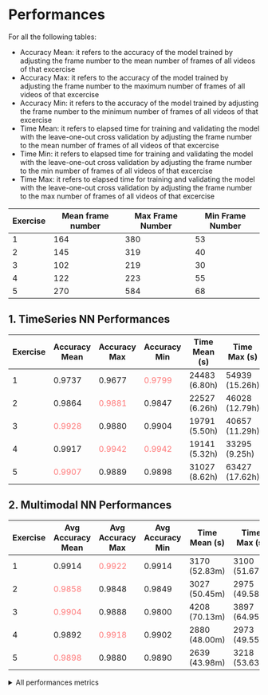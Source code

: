 # Performances

For all the following tables:

- Accuracy Mean: it refers to the accuracy of the model trained by adjusting the frame number to the mean number of frames of all videos of that excercise
- Accuracy Max: it refers to the accuracy of the model trained by adjusting the frame number to the maximum number of frames of all videos of that excercise
- Accuracy Min: it refers to the accuracy of the model trained by adjusting the frame number to the minimum number of frames of all videos of that excercise
- Time Mean: it refers to elapsed time for training and validating the model with the leave-one-out cross validation by adjusting the frame number to the mean number of frames of all videos of that excercise
- Time Min: it refers to elapsed time for training and validating the model with the leave-one-out cross validation by adjusting the frame number to the min number of frames of all videos of that excercise
- Time Max: it refers to elapsed time for training and validating the model with the leave-one-out cross validation by adjusting the frame number to the max number of frames of all videos of that excercise

| Exercise | Mean frame number | Max Frame Number | Min Frame Number |
| -------- | ----------------- | ---------------- | ---------------- |
| 1        | 164               | 380              | 53               |
| 2        | 145               | 319              | 40               |
| 3        | 102               | 219              | 30               |
| 4        | 122               | 223              | 55               |
| 5        | 270               | 584              | 68               |

## 1. TimeSeries NN Performances

| Exercise | Accuracy Mean                          | Accuracy Max                           | Accuracy Min                           | Time Mean (s) | Time Max (s)   | Time Min (s)  |
| -------- | -------------------------------------- | -------------------------------------- | -------------------------------------- | ------------- | -------------- | ------------- |
| 1        | 0.9737                                 | 0.9677                                 | <span style="color:#f77">0.9799</span> | 24483 (6.80h) | 54939 (15.26h) | 8993 (2.50h)  |
| 2        | 0.9864                                 | <span style="color:#f77">0.9881</span> | 0.9847                                 | 22527 (6.26h) | 46028 (12.79h) | 7053 (1.96h)  |
| 3        | <span style="color:#f77">0.9928</span> | 0.9880                                 | 0.9904                                 | 19791 (5.50h) | 40657 (11.29h) | 10381 (2.88h) |
| 4        | 0.9917                                 | <span style="color:#f77">0.9942</span> | <span style="color:#f77">0.9942</span> | 19141 (5.32h) | 33295 (9.25h)  | 9497 (2.64h)  |
| 5        | <span style="color:#f77">0.9907</span> | 0.9889                                 | 0.9898                                 | 31027 (8.62h) | 63427 (17.62h) | 9480 (2.63h)  |

## 2. Multimodal NN Performances

| Exercise | Avg Accuracy Mean                      | Avg Accuracy Max                       | Avg Accuracy Min | Time Mean (s) | Time Max (s)  | Time min (s)  |
| -------- | -------------------------------------- | -------------------------------------- | ---------------- | ------------- | ------------- | ------------- |
| 1        | 0.9914                                 | <span style="color:#f77">0.9922</span> | 0.9914           | 3170 (52.83m) | 3100 (51.67m) | 2916 (48.60m) |
| 2        | <span style="color:#f77">0.9858</span> | 0.9848                                 | 0.9849           | 3027 (50.45m) | 2975 (49.58m) | 2605 (43.42m) |
| 3        | <span style="color:#f77">0.9904</span> | 0.9888                                 | 0.9800           | 4208 (70.13m) | 3897 (64.95m) | 4075 (67.92m) |
| 4        | 0.9892                                 | <span style="color:#f77">0.9918</span> | 0.9902           | 2880 (48.00m) | 2973 (49.55m) | 2829 (47.15m) |
| 5        | <span style="color:#f77">0.9898</span> | 0.9880                                 | 0.9890           | 2639 (43.98m) | 3218 (53.63m) | 2918 (48.63m) |

<details>
    <summary>All performances metrics</summary>

| Exercise | Target   | Accuracy Mean | Accuracy Max | Accuracy Min | Time Mean (s) | Time Max (s) | Time min (s) |
| -------- | -------- | ------------- | ------------ | ------------ | ------------- | ------------ | ------------ |
| 1        | Goal     | 0.996         | 0.996        | 0.996        | 465           | 441          | 453          |
| 1        | Width    | 0.987         | 0.987        | 0.987        | 641           | 644          | 693          |
| 1        | Head     | 0.996         | 1.000        | 0.996        | 992           | 1112         | 810          |
| 1        | Shoulder | 0.987         | 0.987        | 0.987        | 626           | 452          | 443          |
| 1        | Trunk    | 0.991         | 0.991        | 0.991        | 446           | 451          | 517          |
|          |          |               |              |              |               |              |              |
| 2        | Goal     | 0.996         | 0.996        | 0.996        | 817           | 798          | 780          |
| 2        | Width    | 0.966         | 0.966        | 0.970        | 858           | 855          | 519          |
| 2        | Head     | 0.996         | 0.996        | 0.996        | 464           | 441          | 424          |
| 2        | Shoulder | 0.975         | 0.970        | 0.966        | 456           | 440          | 432          |
| 2        | Trunk    | 0.996         | 0.996        | 0.996        | 432           | 441          | 450          |
|          |          |               |              |              |               |              |              |
| 3        | Goal     | 0.996         | 0.996        | 0.984        | 677           | 633          | 880          |
| 3        | Width    | 0.976         | 0.976        | 0.976        | 864           | 819          | 882          |
| 3        | Head     | 1.000         | 0.996        | 1.000        | 910           | 672          | 709          |
| 3        | Shoulder | 0.992         | 0.988        | 0.992        | 709           | 953          | 724          |
| 3        | Trunk    | 0.988         | 0.988        | 0.988        | 1048          | 820          | 880          |
|          |          |               |              |              |               |              |              |
| 4        | Goal     | 0.996         | 0.996        | 0.992        | 606           | 554          | 616          |
| 4        | Width    | 0.979         | 0.983        | 0.979        | 575           | 578          | 544          |
| 4        | Head     | 0.988         | 0.988        | 0.988        | 565           | 531          | 544          |
| 4        | Shoulder | 0.996         | 0.996        | 0.996        | 568           | 607          | 545          |
| 4        | Trunk    | 0.987         | 0.996        | 0.996        | 566           | 703          | 580          |
|          |          |               |              |              |               |              |              |
| 5        | Goal     | 0.995         | 0.986        | 0.986        | 390           | 636          | 623          |
| 5        | Width    | 0.991         | 0.991        | 0.991        | 617           | 479          | 471          |
| 5        | Head     | 0.963         | 0.963        | 0.968        | 473           | 481          | 473          |
| 5        | Shoulder | 1.000         | 1.000        | 1.000        | 514           | 760          | 776          |
| 5        | Trunk    | 1.000         | 1.000        | 1.000        | 645           | 772          | 575          |

</details>
